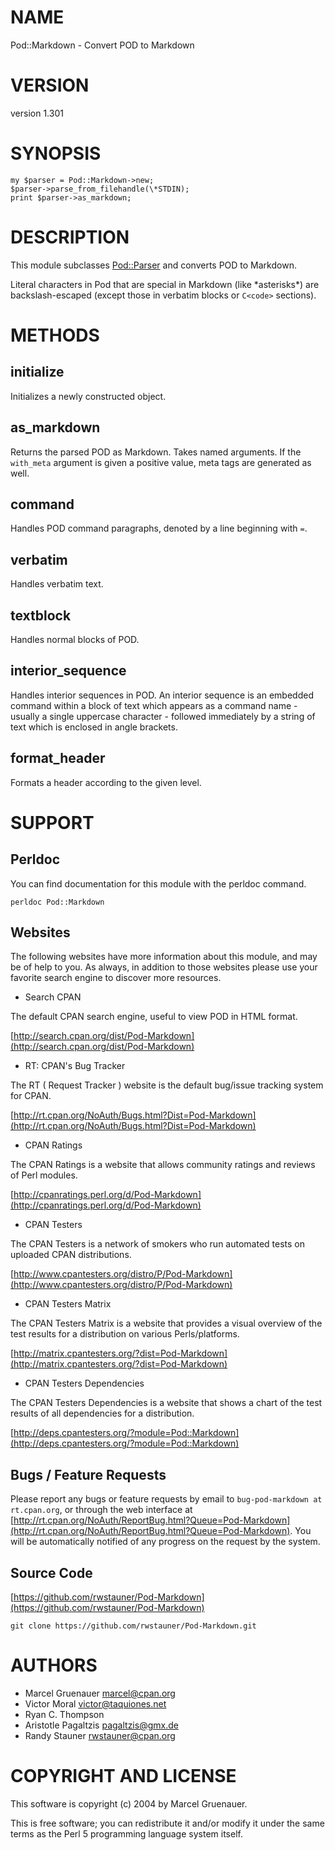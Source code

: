 # NAME

Pod::Markdown - Convert POD to Markdown

# VERSION

version 1.301

# SYNOPSIS

    my $parser = Pod::Markdown->new;
    $parser->parse_from_filehandle(\*STDIN);
    print $parser->as_markdown;

# DESCRIPTION

This module subclasses [Pod::Parser](http://search.cpan.org/perldoc?Pod::Parser) and converts POD to Markdown.

Literal characters in Pod that are special in Markdown
(like \*asterisks\*) are backslash-escaped
(except those in verbatim blocks or `C<code>` sections).

# METHODS

## initialize

Initializes a newly constructed object.

## as\_markdown

Returns the parsed POD as Markdown. Takes named arguments. If the `with_meta`
argument is given a positive value, meta tags are generated as well.

## command

Handles POD command paragraphs, denoted by a line beginning with `=`.

## verbatim

Handles verbatim text.

## textblock

Handles normal blocks of POD.

## interior\_sequence

Handles interior sequences in POD. An interior sequence is an embedded command
within a block of text which appears as a command name - usually a single
uppercase character - followed immediately by a string of text which is
enclosed in angle brackets.

## format\_header

Formats a header according to the given level.

# SUPPORT

## Perldoc

You can find documentation for this module with the perldoc command.

    perldoc Pod::Markdown

## Websites

The following websites have more information about this module, and may be of help to you. As always,
in addition to those websites please use your favorite search engine to discover more resources.

- Search CPAN

The default CPAN search engine, useful to view POD in HTML format.

[http://search.cpan.org/dist/Pod-Markdown](http://search.cpan.org/dist/Pod-Markdown)

- RT: CPAN's Bug Tracker

The RT ( Request Tracker ) website is the default bug/issue tracking system for CPAN.

[http://rt.cpan.org/NoAuth/Bugs.html?Dist=Pod-Markdown](http://rt.cpan.org/NoAuth/Bugs.html?Dist=Pod-Markdown)

- CPAN Ratings

The CPAN Ratings is a website that allows community ratings and reviews of Perl modules.

[http://cpanratings.perl.org/d/Pod-Markdown](http://cpanratings.perl.org/d/Pod-Markdown)

- CPAN Testers

The CPAN Testers is a network of smokers who run automated tests on uploaded CPAN distributions.

[http://www.cpantesters.org/distro/P/Pod-Markdown](http://www.cpantesters.org/distro/P/Pod-Markdown)

- CPAN Testers Matrix

The CPAN Testers Matrix is a website that provides a visual overview of the test results for a distribution on various Perls/platforms.

[http://matrix.cpantesters.org/?dist=Pod-Markdown](http://matrix.cpantesters.org/?dist=Pod-Markdown)

- CPAN Testers Dependencies

The CPAN Testers Dependencies is a website that shows a chart of the test results of all dependencies for a distribution.

[http://deps.cpantesters.org/?module=Pod::Markdown](http://deps.cpantesters.org/?module=Pod::Markdown)

## Bugs / Feature Requests

Please report any bugs or feature requests by email to `bug-pod-markdown at rt.cpan.org`, or through
the web interface at [http://rt.cpan.org/NoAuth/ReportBug.html?Queue=Pod-Markdown](http://rt.cpan.org/NoAuth/ReportBug.html?Queue=Pod-Markdown). You will be automatically notified of any
progress on the request by the system.

## Source Code



[https://github.com/rwstauner/Pod-Markdown](https://github.com/rwstauner/Pod-Markdown)

    git clone https://github.com/rwstauner/Pod-Markdown.git

# AUTHORS

- Marcel Gruenauer <marcel@cpan.org>
- Victor Moral <victor@taquiones.net>
- Ryan C. Thompson <rct at thompsonclan d0t org>
- Aristotle Pagaltzis <pagaltzis@gmx.de>
- Randy Stauner <rwstauner@cpan.org>

# COPYRIGHT AND LICENSE

This software is copyright (c) 2004 by Marcel Gruenauer.

This is free software; you can redistribute it and/or modify it under
the same terms as the Perl 5 programming language system itself.